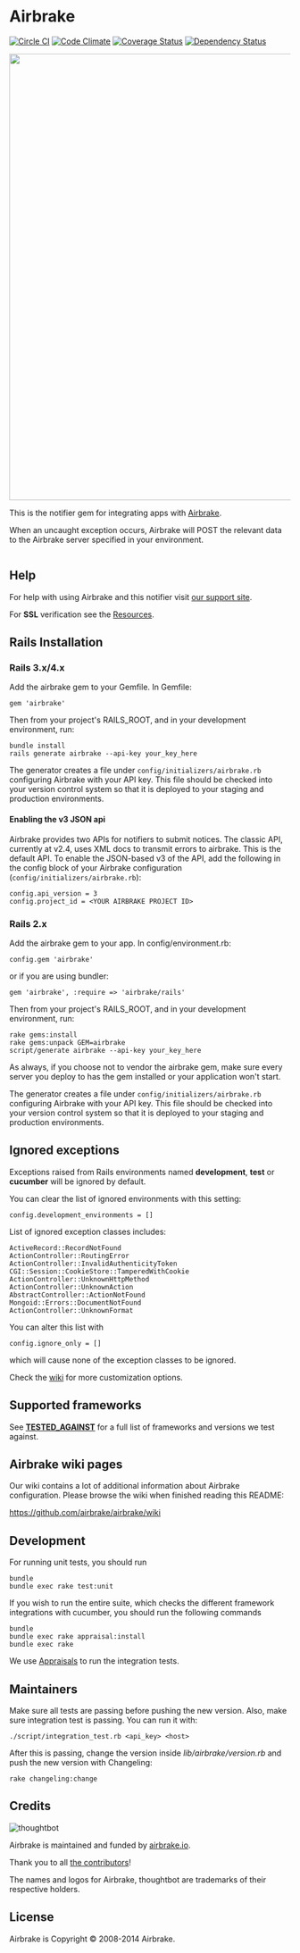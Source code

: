 Airbrake
========

[![Circle CI](https://circleci.com/gh/airbrake/airbrake/tree/master.png?circle-token=66cb9cfc6d20f550a2dbde522f5f0f9f81bd653b)](https://circleci.com/gh/airbrake/airbrake)
[![Code Climate](https://codeclimate.com/github/airbrake/airbrake.png)](https://codeclimate.com/github/airbrake/airbrake)
[![Coverage Status](https://coveralls.io/repos/airbrake/airbrake/badge.png?branch=master)](https://coveralls.io/r/airbrake/airbrake?branch=master)
[![Dependency Status](https://gemnasium.com/airbrake/airbrake.png)](https://gemnasium.com/airbrake/airbrake)

<img src="http://f.cl.ly/items/3Q163w1r2K1J1b030k0g/ruby%2009.19.32.jpg" width=800px>

This is the notifier gem for integrating apps with [Airbrake](http://airbrake.io).

When an uncaught exception occurs, Airbrake will POST the relevant data
to the Airbrake server specified in your environment.

<img scr="http://f.cl.ly/items/142j0Z2u0R1Y2L0L3D26/ruby.jpg" width=800px;>

Help
----

For help with using Airbrake and this notifier visit [our support site](http://help.airbrake.io).

For **SSL** verification see the [Resources](https://github.com/airbrake/airbrake/blob/master/resources/README.md).

Rails Installation
------------------

### Rails 3.x/4.x

Add the airbrake gem to your Gemfile.  In Gemfile:

    gem 'airbrake'

Then from your project's RAILS_ROOT, and in your development environment, run:

    bundle install
    rails generate airbrake --api-key your_key_here

The generator creates a file under `config/initializers/airbrake.rb` configuring Airbrake with your API key. This file should be checked into your version control system so that it is deployed to your staging and production environments.

#### Enabling the v3 JSON api

Airbrake provides two APIs for notifiers to submit notices. The classic API, currently at v2.4, uses XML docs to transmit errors to airbrake. This is the default API.
To enable the JSON-based v3 of the API, add the following in the config block of your Airbrake configuration (`config/initializers/airbrake.rb`):

    config.api_version = 3
    config.project_id = <YOUR AIRBRAKE PROJECT ID>

### Rails 2.x

Add the airbrake gem to your app. In config/environment.rb:

    config.gem 'airbrake'

or if you are using bundler:

    gem 'airbrake', :require => 'airbrake/rails'

Then from your project's RAILS_ROOT, and in your development environment, run:

    rake gems:install
    rake gems:unpack GEM=airbrake
    script/generate airbrake --api-key your_key_here

As always, if you choose not to vendor the airbrake gem, make sure
every server you deploy to has the gem installed or your application won't start.

The generator creates a file under `config/initializers/airbrake.rb` configuring Airbrake with your API key. This file should be checked into your version control system so that it is deployed to your staging and production environments.

Ignored exceptions
------------------------

Exceptions raised from Rails environments named **development**, **test** or **cucumber** will be ignored by default.

You can clear the list of ignored environments with this setting:

    config.development_environments = []

List of ignored exception classes includes:

    ActiveRecord::RecordNotFound
    ActionController::RoutingError
    ActionController::InvalidAuthenticityToken
    CGI::Session::CookieStore::TamperedWithCookie
    ActionController::UnknownHttpMethod
    ActionController::UnknownAction
    AbstractController::ActionNotFound
    Mongoid::Errors::DocumentNotFound
    ActionController::UnknownFormat

You can alter this list with

    config.ignore_only = []

which will cause none of the exception classes to be ignored.

Check the [wiki](https://github.com/airbrake/airbrake/wiki/Customizing-your-airbrake.rb) for more customization options.

Supported frameworks
------------------------

See **[TESTED_AGAINST](https://github.com/airbrake/airbrake/blob/master/TESTED_AGAINST)** for a full list of frameworks and versions we test against.

Airbrake wiki pages
------------------------
Our wiki contains a lot of additional information about Airbrake configuration. Please browse the wiki when finished reading this
README:

https://github.com/airbrake/airbrake/wiki

Development
-----------

For running unit tests, you should run

    bundle
    bundle exec rake test:unit

If you wish to run the entire suite, which checks the different framework
integrations with cucumber, you should run the following commands

    bundle
    bundle exec rake appraisal:install
    bundle exec rake

We use [Appraisals](https://github.com/thoughtbot/appraisal) to run the integration
tests.

Maintainers
-----------

Make sure all tests are passing before pushing the new version. Also, make sure integration
test is passing. You can run it with:

    ./script/integration_test.rb <api_key> <host>

After this is passing, change the version inside *lib/airbrake/version.rb* and
push the new version with Changeling:

    rake changeling:change

Credits
-------

![thoughtbot](https://secure.gravatar.com/avatar/a95a04df2dae60397c38c9bd04492c53)

Airbrake is maintained and funded by [airbrake.io](https://airbrake.io).

Thank you to all [the contributors](https://github.com/airbrake/airbrake/contributors)!

The names and logos for Airbrake, thoughtbot are trademarks of their respective holders.

License
-------

Airbrake is Copyright © 2008-2014 Airbrake.
